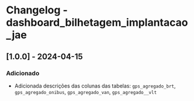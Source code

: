 # Changelog - dashboard_bilhetagem_implantacao_jae

## [1.0.0] - 2024-04-15

### Adicionado

- Adicionada descrições das colunas das tabelas: `gps_agregado_brt`, `gps_agregado_onibus`, `gps_agregado_van`, `gps_agregado__vlt`